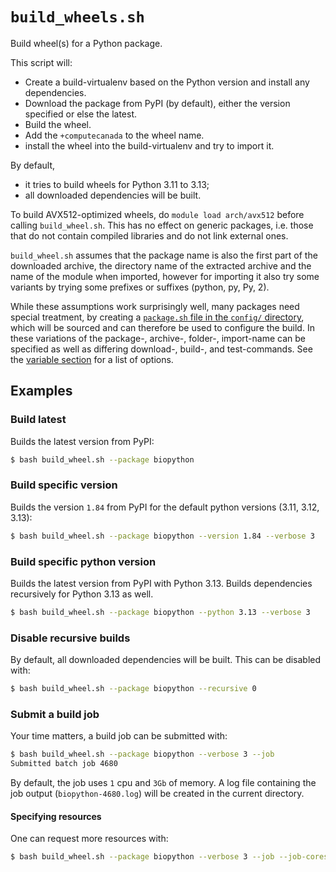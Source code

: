 # `build_wheels.sh`

Build wheel(s) for a Python package.

This script will:

- Create a build-virtualenv based on the Python version and install any dependencies.
- Download the package from PyPI (by default), either the version specified or else the latest.
- Build the wheel.
- Add the `+computecanada` to the wheel name.
- install the wheel into the build-virtualenv and try to import it.


By default,

- it tries to build wheels for Python 3.11 to 3.13;
- all downloaded dependencies will be built.

To build AVX512-optimized wheels, do `module load arch/avx512` before calling `build_wheel.sh`. This has no effect on generic packages, i.e.
those that do not contain compiled libraries and do not link external ones.

`build_wheel.sh` assumes that the package name is also the first part of the 
downloaded archive, the directory name of the extracted archive and the name
of the module when imported, however for importing it also try some variants by 
trying some prefixes or suffixes (python, py, Py, 2).

While these assumptions work surprisingly well, many packages need special treatment,
by creating a [`package.sh` file in the `config/` directory](config.md),
which will be sourced and can therefore be used to configure the build.
In these variations of the package-, archive-, folder-, import-name can be specified
as well as differing download-, build-, and test-commands.
See the [variable section](config.md#variables) for a list of options.

## Examples
### Build latest
Builds the latest version from PyPI:
```bash
$ bash build_wheel.sh --package biopython
```

### Build specific version
Builds the version `1.84` from PyPI for the default python versions (3.11, 3.12, 3.13):
```bash
$ bash build_wheel.sh --package biopython --version 1.84 --verbose 3
```

### Build specific python version
Builds the latest version from PyPI with Python 3.13. Builds dependencies recursively for Python 3.13 as well.
```bash
$ bash build_wheel.sh --package biopython --python 3.13 --verbose 3
```

### Disable recursive builds
By default, all downloaded dependencies will be built. This can be disabled with:
```bash
$ bash build_wheel.sh --package biopython --recursive 0
```

### Submit a build job
Your time matters, a build job can be submitted with:
```bash
$ bash build_wheel.sh --package biopython --verbose 3 --job
Submitted batch job 4680
```
By default, the job uses `1` cpu and `3Gb` of memory.
A log file containing the job output (`biopython-4680.log`) will be created in the current directory.

#### Specifying resources
One can request more resources with:
```bash
$ bash build_wheel.sh --package biopython --verbose 3 --job --job-cores 4 --mem-cpu 8G
```
